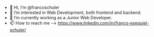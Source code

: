 - 👋 Hi, I’m @francoschuler
- 👀 I’m interested in Web Development, both frontend and backend.
- 🌱 I’m currently working as a Junior Web Developer.
- 📫 How to reach me --> https://www.linkedin.com/in/franco-exequiel-schuler/ 

<!---
francoschuler/francoschuler is a ✨ special ✨ repository because its `README.md` (this file) appears on your GitHub profile.
You can click the Preview link to take a look at your changes.
--->
